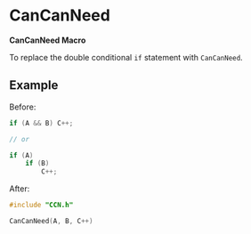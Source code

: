 # CanCanNeed

**CanCanNeed Macro**

To replace the double conditional `if` statement with `CanCanNeed`.

## Example

Before:

```c
if (A && B) C++;

// or

if (A)
    if (B)
        C++;
```

After:

```c
#include "CCN.h"

CanCanNeed(A, B, C++)
```